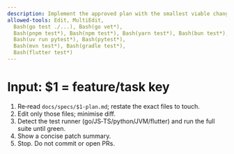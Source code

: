 ```yaml
---
description: Implement the approved plan with the smallest viable change
allowed-tools: Edit, MultiEdit,
  Bash(go test ./...), Bash(go vet*),
  Bash(pnpm test*), Bash(npm test*), Bash(yarn test*), Bash(bun test*), Bash(vitest*),
  Bash(uv run pytest*), Bash(pytest*),
  Bash(mvn test*), Bash(gradle test*),
  Bash(flutter test*)
---
```

# Input: $1 = feature/task key

1) Re‑read `docs/specs/$1-plan.md`; restate the exact files to touch.
2) Edit only those files; minimise diff.
3) Detect the test runner (go/JS‑TS/python/JVM/flutter) and run the full suite until green.
4) Show a concise patch summary.
5) Stop. Do not commit or open PRs.

